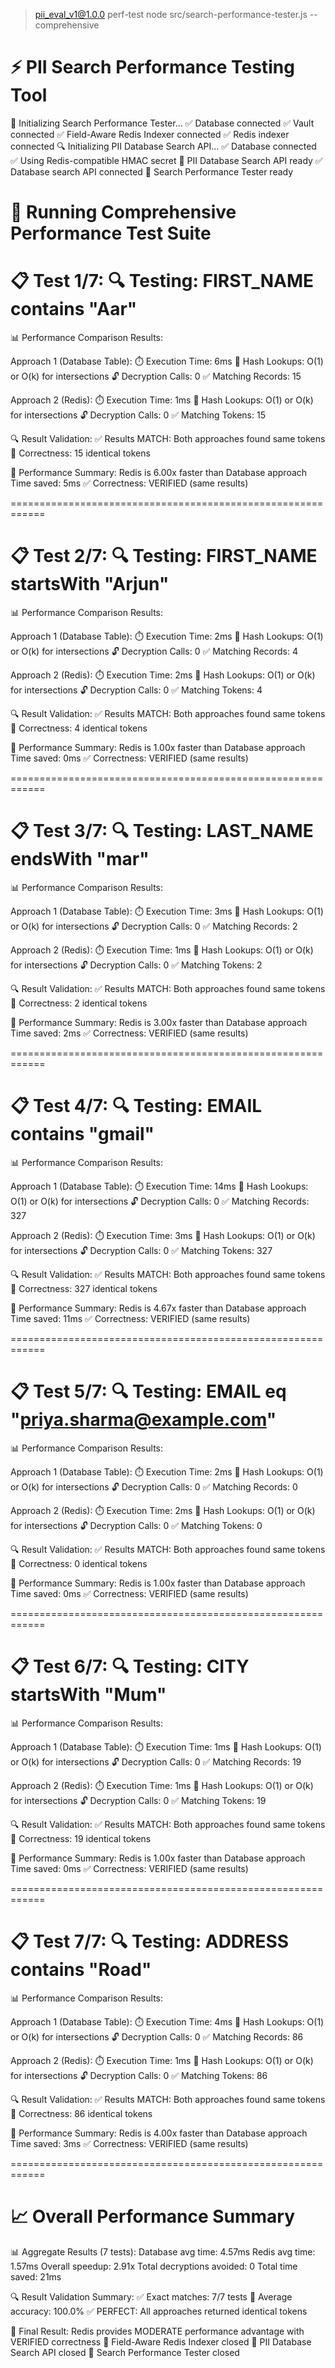 
> pii_eval_v1@1.0.0 perf-test
> node src/search-performance-tester.js --comprehensive

⚡ PII Search Performance Testing Tool
=====================================

🚀 Initializing Search Performance Tester...
✅ Database connected
✅ Vault connected
✅ Field-Aware Redis Indexer connected
✅ Redis indexer connected
🔍 Initializing PII Database Search API...
✅ Database connected
✅ Using Redis-compatible HMAC secret
🚀 PII Database Search API ready
✅ Database search API connected
🎯 Search Performance Tester ready

🧪 Running Comprehensive Performance Test Suite
===============================================


📋 Test 1/7:
🔍 Testing: FIRST_NAME contains "Aar"
============================================================

📊 Performance Comparison Results:

Approach 1 (Database Table):
   ⏱️  Execution Time: 6ms
   🔑 Hash Lookups: O(1) or O(k) for intersections
   🔓 Decryption Calls: 0
   ✅ Matching Records: 15

Approach 2 (Redis):
   ⏱️  Execution Time: 1ms
   🔑 Hash Lookups: O(1) or O(k) for intersections
   🔓 Decryption Calls: 0
   ✅ Matching Tokens: 15

🔍 Result Validation:
   ✅ Results MATCH: Both approaches found same tokens
   🎯 Correctness: 15 identical tokens

🚀 Performance Summary:
   Redis is 6.00x faster than Database approach
   Time saved: 5ms
   ✅ Correctness: VERIFIED (same results)

============================================================


📋 Test 2/7:
🔍 Testing: FIRST_NAME startsWith "Arjun"
============================================================

📊 Performance Comparison Results:

Approach 1 (Database Table):
   ⏱️  Execution Time: 2ms
   🔑 Hash Lookups: O(1) or O(k) for intersections
   🔓 Decryption Calls: 0
   ✅ Matching Records: 4

Approach 2 (Redis):
   ⏱️  Execution Time: 2ms
   🔑 Hash Lookups: O(1) or O(k) for intersections
   🔓 Decryption Calls: 0
   ✅ Matching Tokens: 4

🔍 Result Validation:
   ✅ Results MATCH: Both approaches found same tokens
   🎯 Correctness: 4 identical tokens

🚀 Performance Summary:
   Redis is 1.00x faster than Database approach
   Time saved: 0ms
   ✅ Correctness: VERIFIED (same results)

============================================================


📋 Test 3/7:
🔍 Testing: LAST_NAME endsWith "mar"
============================================================

📊 Performance Comparison Results:

Approach 1 (Database Table):
   ⏱️  Execution Time: 3ms
   🔑 Hash Lookups: O(1) or O(k) for intersections
   🔓 Decryption Calls: 0
   ✅ Matching Records: 2

Approach 2 (Redis):
   ⏱️  Execution Time: 1ms
   🔑 Hash Lookups: O(1) or O(k) for intersections
   🔓 Decryption Calls: 0
   ✅ Matching Tokens: 2

🔍 Result Validation:
   ✅ Results MATCH: Both approaches found same tokens
   🎯 Correctness: 2 identical tokens

🚀 Performance Summary:
   Redis is 3.00x faster than Database approach
   Time saved: 2ms
   ✅ Correctness: VERIFIED (same results)

============================================================


📋 Test 4/7:
🔍 Testing: EMAIL contains "gmail"
============================================================

📊 Performance Comparison Results:

Approach 1 (Database Table):
   ⏱️  Execution Time: 14ms
   🔑 Hash Lookups: O(1) or O(k) for intersections
   🔓 Decryption Calls: 0
   ✅ Matching Records: 327

Approach 2 (Redis):
   ⏱️  Execution Time: 3ms
   🔑 Hash Lookups: O(1) or O(k) for intersections
   🔓 Decryption Calls: 0
   ✅ Matching Tokens: 327

🔍 Result Validation:
   ✅ Results MATCH: Both approaches found same tokens
   🎯 Correctness: 327 identical tokens

🚀 Performance Summary:
   Redis is 4.67x faster than Database approach
   Time saved: 11ms
   ✅ Correctness: VERIFIED (same results)

============================================================


📋 Test 5/7:
🔍 Testing: EMAIL eq "priya.sharma@example.com"
============================================================

📊 Performance Comparison Results:

Approach 1 (Database Table):
   ⏱️  Execution Time: 2ms
   🔑 Hash Lookups: O(1) or O(k) for intersections
   🔓 Decryption Calls: 0
   ✅ Matching Records: 0

Approach 2 (Redis):
   ⏱️  Execution Time: 2ms
   🔑 Hash Lookups: O(1) or O(k) for intersections
   🔓 Decryption Calls: 0
   ✅ Matching Tokens: 0

🔍 Result Validation:
   ✅ Results MATCH: Both approaches found same tokens
   🎯 Correctness: 0 identical tokens

🚀 Performance Summary:
   Redis is 1.00x faster than Database approach
   Time saved: 0ms
   ✅ Correctness: VERIFIED (same results)

============================================================


📋 Test 6/7:
🔍 Testing: CITY startsWith "Mum"
============================================================

📊 Performance Comparison Results:

Approach 1 (Database Table):
   ⏱️  Execution Time: 1ms
   🔑 Hash Lookups: O(1) or O(k) for intersections
   🔓 Decryption Calls: 0
   ✅ Matching Records: 19

Approach 2 (Redis):
   ⏱️  Execution Time: 1ms
   🔑 Hash Lookups: O(1) or O(k) for intersections
   🔓 Decryption Calls: 0
   ✅ Matching Tokens: 19

🔍 Result Validation:
   ✅ Results MATCH: Both approaches found same tokens
   🎯 Correctness: 19 identical tokens

🚀 Performance Summary:
   Redis is 1.00x faster than Database approach
   Time saved: 0ms
   ✅ Correctness: VERIFIED (same results)

============================================================


📋 Test 7/7:
🔍 Testing: ADDRESS contains "Road"
============================================================

📊 Performance Comparison Results:

Approach 1 (Database Table):
   ⏱️  Execution Time: 4ms
   🔑 Hash Lookups: O(1) or O(k) for intersections
   🔓 Decryption Calls: 0
   ✅ Matching Records: 86

Approach 2 (Redis):
   ⏱️  Execution Time: 1ms
   🔑 Hash Lookups: O(1) or O(k) for intersections
   🔓 Decryption Calls: 0
   ✅ Matching Tokens: 86

🔍 Result Validation:
   ✅ Results MATCH: Both approaches found same tokens
   🎯 Correctness: 86 identical tokens

🚀 Performance Summary:
   Redis is 4.00x faster than Database approach
   Time saved: 3ms
   ✅ Correctness: VERIFIED (same results)

============================================================

📈 Overall Performance Summary
============================

📊 Aggregate Results (7 tests):
   Database avg time: 4.57ms
   Redis avg time: 1.57ms
   Overall speedup: 2.91x
   Total decryptions avoided: 0
   Total time saved: 21ms

🔍 Result Validation Summary:
   ✅ Exact matches: 7/7 tests
   🎯 Average accuracy: 100.0%
   ✅ PERFECT: All approaches returned identical tokens

🎯 Final Result: Redis provides MODERATE performance advantage with VERIFIED correctness
🛑 Field-Aware Redis Indexer closed
🛑 PII Database Search API closed
🛑 Search Performance Tester closed
